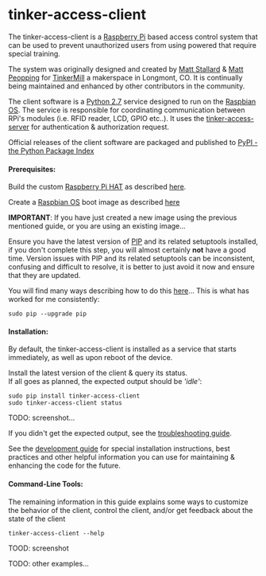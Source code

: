 # tinker-access-client

The tinker-access-client is a [Raspberry Pi](https://www.raspberrypi.org/products/) based access control system that can be used to prevent unauthorized users from using powered that require special training.

The system was originally designed and created by [Matt Stallard](https://github.com/mstallard) & [Matt Peopping](https://github.com/analogpixel) for [TinkerMill](http://www.tinkermill.org) a makerspace in Longmont, CO. It is continually being maintained and enhanced by other contributors in the community.

The client software is a [Python 2.7](https://www.python.org/download/releases/2.7/) service designed to run on the [Raspbian OS](https://www.raspberrypi.org/downloads/raspbian/). The service is responsible for coordinating communication between RPi's modules (i.e. RFID reader, LCD, GPIO etc..). It uses the [tinker-access-server](../tinker_access_server/README.md) for authentication & authorization request.

Official releases of the client software are packaged and published to [PyPI - the Python Package Index ](https://pypi.python.org/pypi/tinker-access-client/)

#### Prerequisites:
Build the custom [Raspberry Pi HAT](https://www.raspberrypi.org/blog/introducing-raspberry-pi-hats/) as described [here](./docs/RFID_Wiring.pdf).

Create a [Raspbian OS](https://www.raspberrypi.org/downloads/raspbian/) boot image as described [here](../docs/bootimage.md)

**IMPORTANT**: If you have just created a new image using the previous mentioned guide, or you are using an existing image...

Ensure you have the latest version of [PIP](https://pip.pypa.io/en/stable) and its related setuptools installed, if you don't complete this step, you will almost certainly __not__ have a good time. Version issues with PIP and its related setuptools can be inconsistent, confusing and difficult to resolve, it is better to just avoid it now and ensure that they are updated.

You will find many ways describing how to do this [here](https://pip.pypa.io/en/stable/installing/)...
This is what has worked for me consistently:
```commandline
sudo pip --upgrade pip
```

#### Installation:

By default, the tinker-access-client is installed as a service that starts immediately, as well as upon reboot of the device.

Install the latest version of the client & query its status.  
If all goes as planned, the expected output should be *'idle'*:

```commandline
sudo pip install tinker-access-client
sudo tinker-access-client status
```

TODO: screenshot...

If you didn't get the expected output, see the [troubleshooting guide](../docs/troubleshooting.md).

See the [development guide](../docs/development.md) for special installation instructions, best practices and other helpful information you can use for maintaining & enhancing the code for the future.

#### Command-Line Tools:
The remaining information in this guide explains some ways to customize the behavior of the client, control the client, and/or get feedback about the state of the client
```
tinker-access-client --help
```
TOOD: screenshot

TODO: other examples...
